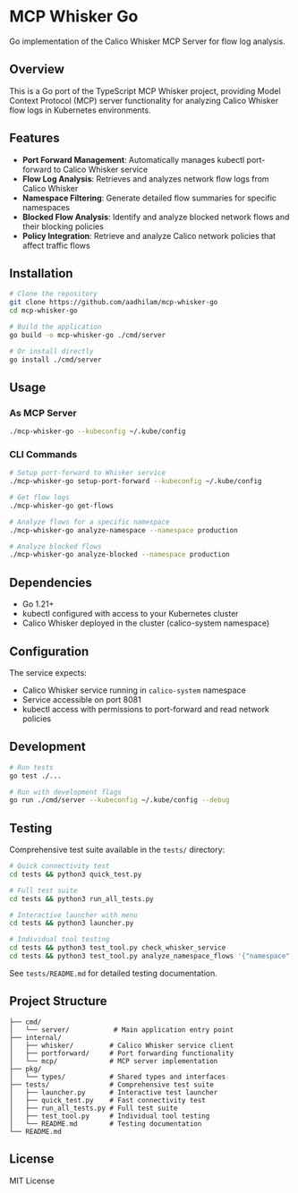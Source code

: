 # MCP Whisker Go

Go implementation of the Calico Whisker MCP Server for flow log analysis.

## Overview

This is a Go port of the TypeScript MCP Whisker project, providing Model Context Protocol (MCP) server functionality for analyzing Calico Whisker flow logs in Kubernetes environments.

## Features

- **Port Forward Management**: Automatically manages kubectl port-forward to Calico Whisker service
- **Flow Log Analysis**: Retrieves and analyzes network flow logs from Calico Whisker
- **Namespace Filtering**: Generate detailed flow summaries for specific namespaces
- **Blocked Flow Analysis**: Identify and analyze blocked network flows and their blocking policies
- **Policy Integration**: Retrieve and analyze Calico network policies that affect traffic flows

## Installation

```bash
# Clone the repository
git clone https://github.com/aadhilam/mcp-whisker-go
cd mcp-whisker-go

# Build the application
go build -o mcp-whisker-go ./cmd/server

# Or install directly
go install ./cmd/server
```

## Usage

### As MCP Server
```bash
./mcp-whisker-go --kubeconfig ~/.kube/config
```

### CLI Commands
```bash
# Setup port-forward to Whisker service
./mcp-whisker-go setup-port-forward --kubeconfig ~/.kube/config

# Get flow logs
./mcp-whisker-go get-flows

# Analyze flows for a specific namespace
./mcp-whisker-go analyze-namespace --namespace production

# Analyze blocked flows
./mcp-whisker-go analyze-blocked --namespace production
```

## Dependencies

- Go 1.21+
- kubectl configured with access to your Kubernetes cluster
- Calico Whisker deployed in the cluster (calico-system namespace)

## Configuration

The service expects:
- Calico Whisker service running in `calico-system` namespace
- Service accessible on port 8081
- kubectl access with permissions to port-forward and read network policies

## Development

```bash
# Run tests
go test ./...

# Run with development flags
go run ./cmd/server --kubeconfig ~/.kube/config --debug
```

## Testing

Comprehensive test suite available in the `tests/` directory:

```bash
# Quick connectivity test
cd tests && python3 quick_test.py

# Full test suite  
cd tests && python3 run_all_tests.py

# Interactive launcher with menu
cd tests && python3 launcher.py

# Individual tool testing
cd tests && python3 test_tool.py check_whisker_service
cd tests && python3 test_tool.py analyze_namespace_flows '{"namespace": "kube-system"}'
```

See `tests/README.md` for detailed testing documentation.

## Project Structure

```
├── cmd/
│   └── server/           # Main application entry point
├── internal/
│   ├── whisker/         # Calico Whisker service client
│   ├── portforward/     # Port forwarding functionality
│   └── mcp/             # MCP server implementation
├── pkg/
│   └── types/           # Shared types and interfaces
├── tests/               # Comprehensive test suite
│   ├── launcher.py      # Interactive test launcher
│   ├── quick_test.py    # Fast connectivity test
│   ├── run_all_tests.py # Full test suite
│   ├── test_tool.py     # Individual tool testing
│   └── README.md        # Testing documentation
└── README.md
```

## License

MIT License